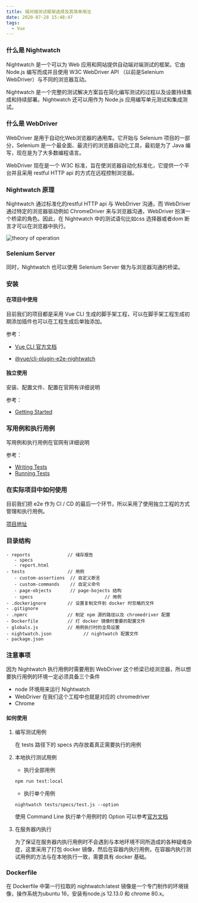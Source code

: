 ```yaml
---
title: 端对端测试框架选择及其简单用法
date: 2020-07-28 15:48:47
tags: 
  - Vue
---
```

### 什么是 Nightwatch

Nightwatch 是一个可以为 Web 应用和网站提供自动端对端测试的框架。它由 Node.js 编写而成并且使用 W3C WebDriver API （以前是Selenium WebDriver）与不同的浏览器互动。

Nightwatch 是一个完整的测试解决方案旨在简化编写测试的过程以及设置持续集成和持续部署。Nightwatch 还可以用作为 Node.js 应用编写单元测试和集成测试。
<!-- more -->
### 什么是 WebDriver

WebDriver 是用于自动化Web浏览器的通用库。它开始与 Selenium 项目的一部分，Selenium 是一个最全面、最流行的浏览器自动化工具，最初是为了 Java 编写，现在是为了大多数编程语言。

WebDriver 现在是一个 W3C 标准，旨在使浏览器自动化标准化，它提供一个平台并且采用 restful HTTP api 的方式在远程控制浏览器。 

### Nightwatch 原理

Nightwatch 通过标准化的restful HTTP api 与 WebDriver 沟通，而 WebDriver 通过特定的浏览器驱动例如 ChromeDriver 来与浏览器沟通，WebDriver 扮演一个桥梁的角色。因此，在 Nightwatch 中的测试语句比如css 选择器或者dom 断言才可以在浏览器中执行。

![theory of operation](https://res.cloudinary.com/drlouie/image/upload/v1723442196/hexo/operation_lvaakx.png)

### Selenium Server

同时，Nightwatch 也可以使用 Selenium Server 做为与浏览器沟通的桥梁。

### 安装

#### 在项目中使用

目前我们的项目都是采用 Vue CLI 生成的脚手架工程，可以在脚手架工程生成初期添加插件也可以在工程生成后单独添加。

参考：

* [Vue CLI 官方文档](https://cli.vuejs.org/zh/guide/creating-a-project.html)

* [@vue/cli-plugin-e2e-nightwatch](https://github.com/vuejs/vue-cli/blob/dev/packages/%40vue/cli-plugin-e2e-nightwatch/README.md)

#### 独立使用

安装、配置文件、配置在官网有详细说明

参考：

* [Getting Started](https://nightwatchjs.org/gettingstarted/configuration/)

### 写用例和执行用例

写用例和执行用例在官网有详细说明

参考：

* [Writing Tests](https://nightwatchjs.org/guide/#writing-tests)
* [Running Tests](https://nightwatchjs.org/guide/running-tests/)

### 在实际项目中如何使用

目前我们把 e2e 作为 CI / CD 的最后一个环节，所以采用了使用独立工程的方式管理和执行用例。

[项目地址](http://192.168.31.249:18080/ymjt/web/e2e-nightwatch.git)

### 目录结构

```
- reports              // 储存报告
   - specs
   - report.html
- tests                // 用例
   - custom-assertions  // 自定义断言
   - custom-commands    // 自定义命令
   - page-objects       // page-bojects 结构
   - specs							 // 用例
- .dockerignore        // 设置复制文件到 docker 时忽略的文件
- .gitignore
- .npmrc               // 制定 npm 源的路径以及 chromedriver 配置
- Dockerfile           // 打 docker 镜像时重要的配置文件
- globals.js           // 用例执行时的全局设置
- nightwatch.json			 // nightwatch 配置文件
- package.json				 
```

### 注意事项

因为 Nightwatch 执行用例时需要用到 WebDriver 这个桥梁已经浏览器，所以想要执行用例的环境一定必须具备三个条件

* node 环境用来运行 Nightwatch
* WebDriver 在我们这个工程中也就是对应的 chromedriver
* Chrome

#### 如何使用

1. 编写测试用例

   在 tests 路径下的 specs 内存放着真正需要执行的用例

2. 本地执行测试用例

   * 执行全部用例

   ```bash
   npm run test:local
   ```

   * 执行单个用例

   ```
   nightwatch tests/specs/test.js --option
   ```

   使用 Command Line 执行单个用例时的 Option 可以参考[官方文档](https://nightwatchjs.org/guide/running-tests/#command-line-options)

3. 在服务器内执行

   为了保证在服务器内执行用例时不会遇到与本地环境不同所造成的各种疑难杂症，这里采用了打包 docker 镜像，然后在容器内执行用例，在容器内执行测试用例的方法与在本地执行一致，需要具有 docker 基础。

### Dockerfile

在 Dockerfile 中第一行拉取的 nightwatch:latest 镜像是一个专门制作的环境镜像，操作系统为ubuntu 16，安装有node.js 12.13.0 和 chrome 80.x。
